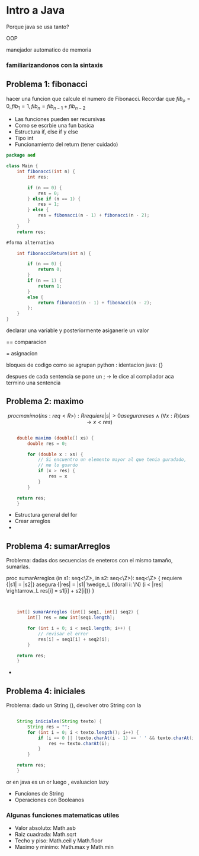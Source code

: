 # Intro a Java

Porque java se usa tanto?

OOP

manejador automatico de memoria

### familiarizandonos con la sintaxis

## Problema 1: fibonacci

hacer una funcion que calcule el numero de Fibonacci.
Recordar que $fib_o = 0, fib_1 = 1, fib_n = fib_{n-1} + fib_{n-2}$

- Las funciones pueden ser recursivas
- Como se escrbie una fun basica
- Estructura if, else if y else
- Tipo int
- Funcionamiento del return (tener cuidado)

```java
package aed

class Main {
    int fibonacci(int n) {
        int res;

        if (n == 0) {
            res = 0;
        } else if (n == 1) {
            res = 1;
        } else {
            res = fibonacci(n - 1) + fibonacci(n - 2);
        }
    }
    return res;

#forma alternativa

    int fibonacciReturn(int n) {

        if (n == 0) {
            return 0;
        }
        if (n == 1) {
            return 1;
        }
        else {
            return fibonacci(n - 1) + fibonacci(n - 2);
        };
    }
}
```

declarar una variable y posteriormente asiganerle un valor

== comparacion

= asignacion

bloques de codigo como se agrupan
python : identacion
java: {}

despues de cada sentencia se pone un ; -> le dice al compilador aca termino una sentencia

## Problema 2: maximo

$$
proc maximo (in s: req<R>) : R {
    requiere {|s| > 0}
    asegura {res e s \wedge (\forall x: R)}(x e s \rightarrow x < res)
}
$$

```java

    double maximo (double[] xs) {
        double res = 0;

        for (double x : xs) {
            // Si encuentro un elemento mayor al que tenia guradado,
            // me lo guardo
            if (x > res) {
                res = x
            }
        }

    return res;
    }
```

- Estructura general del for
- Crear arreglos
-

## Problema 4: sumarArreglos

Problema: dadas dos secuencias de eneteros con el mismo tamaño, sumarlas.

proc sumarArreglos (in s1: seq<\Z>, in s2: seq<\Z>): seq<\Z> {
requiere {|s1| = |s2|}
asegura {|res| = |s1| \wedge_L (\forall i: \N) (i < |res| \rightarrow_L res[i] = s1[i] + s2[i])}
}

```java


    int[] sumarArreglos (int[] seq1, int[] seq2) {
        int[] res = new int[seq1.length];

        for (int i = 0; i < seq1.length; i++) {
            // revisar el error
            res[i] = seq1[i] + seq2[i];
        }

    return res;
    }
```

-

## Problema 4: iniciales

Problema: dado un String (), devolver otro String con la

```java

    String iniciales(String texto) {
        String res = "";
        for (int i = 0; i < texto.length(); i++) {
            if (i == 0 || (texto.charAt(i - 1) == ' ' && texto.charAt(i) != ' ' )) {
                res += texto.charAt(i);
            }
        }

    return res;
    }
```

or en java es un or luego , evaluacion lazy

- Funciones de String
- Operaciones con Booleanos

### Algunas funciones matematicas utiles

- Valor absoluto: Math.asb
- Raiz cuadrada: Math.sqrt
- Techo y piso: Math.ceil y Math.floor
- Maximo y minimo: Math.max y Math.min
